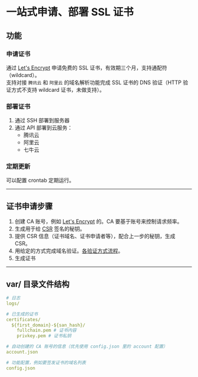 # 一站式申请、部署 SSL 证书

## 功能

### 申请证书

通过 [Let's Encrypt](https://letsencrypt.org/) 申请免费的 SSL 证书，有效期三个月，支持通配符（wildcard）。  
支持对接 `腾讯云` 和 `阿里云` 的域名解析功能完成 SSL 证书的 DNS 验证（HTTP 验证方式不支持 wildcard 证书，未做支持）。

### 部署证书

1. 通过 SSH 部署到服务器
2. 通过 API 部署到云服务：
   - 腾讯云
   - 阿里云
   - 七牛云

### 定期更新

可以配置 crontab 定期运行。

---

## 证书申请步骤

1. 创建 CA 账号，例如 [Let's Encrypt](https://letsencrypt.org/) 的。CA 要基于账号来控制请求频率。
2. 生成用于给 [CSR](https://letsencrypt.org/docs/glossary/#def-CSR) 签名的秘钥。
3. 提供 CSR 信息（证书域名、证书申请者等），配合上一步的秘钥，生成 CSR。
4. 用给定的方式完成域名验证。[各验证方式流程](https://letsencrypt.org/docs/challenge-types/)。
5. 生成证书

---

## var/ 目录文件结构

```yaml
# 日志
logs/

# 已生成的证书
certificates/
  ${first_domain}-${san_hash}/
    fullchain.pem # 证书内容
    privkey.pem # 证书私钥

# 自动创建的 CA 账号的信息（优先使用 config.json 里的 account 配置）
account.json

# 功能配置，例如要签发证书的域名列表
config.json
```
